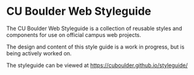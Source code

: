 # CU Boulder Web Styleguide

The CU Boulder Web Styleguide is a collection of reusable styles and components for use on official campus web projects.

The design and content of this style guide is a work in progress, but is being actively worked on.

The styleguide can be viewed at https://cuboulder.github.io/styleguide/
